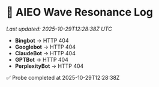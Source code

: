 # 🌊 AIEO Wave Resonance Log
_Last updated: 2025-10-29T12:28:38Z UTC_

- **Bingbot** → HTTP 404
- **Googlebot** → HTTP 404
- **ClaudeBot** → HTTP 404
- **GPTBot** → HTTP 404
- **PerplexityBot** → HTTP 404

✅ Probe completed at 2025-10-29T12:28:38Z

